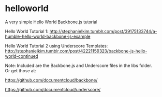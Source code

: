 helloworld
==========

A very simple Hello World Backbone.js tutorial 

Hello World Tutorial 1: http://stephanielkim.tumblr.com/post/39175133744/a-humble-hello-world-backbone-js-example

Hello World Tutorial 2 using Underscore Templates: http://stephanielkim.tumblr.com/post/42221159323/backbone-js-hello-world-continued

Note: Included are the Backbone.js and Underscore files in the libs folder. Or get those at: 

https://github.com/documentcloud/backbone/

https://github.com/documentcloud/underscore/
